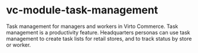 # vc-module-task-management
Task management for managers and workers in Virto Commerce. Task management is a productivity feature. Headquarters personas can use task management to create task lists for retail stores, and to track status by store or worker. 
